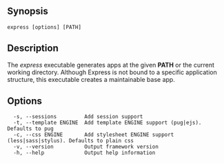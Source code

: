 
## Synopsis

    express [options] [PATH]

## Description

The _express_ executable generates apps at the given **PATH** or the
current working directory. Although Express is not bound to a specific
application structure, this executable creates a maintainable base app.

## Options

      -s, --sessions         Add session support
      -t, --template ENGINE  Add template ENGINE support (pug|ejs). Defaults to pug
      -c, --css ENGINE       Add stylesheet ENGINE support (less|sass|stylus). Defaults to plain css
      -v, --version          Output framework version
      -h, --help             Output help information
